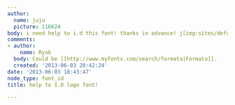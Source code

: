 ```yaml
---
author:
  name: juju
  picture: 116624
body: i need help to i.d this font! thanks in advance! j[img:sites/default/files/old-images/gaztro_3579.png]
comments:
- author:
    name: Ryuk
  body: Could be [[http://www.myfonts.com/search/formata|Formata]].
  created: '2013-06-03 20:42:24'
date: '2013-06-03 18:43:47'
node_type: font_id
title: help to I.D logo font!

---
```

